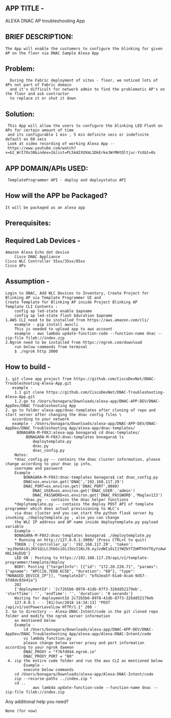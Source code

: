 APP TITLE - 
-----------	
ALEXA DNAC AP troubleshooting App

BRIEF DESCRIPTION:
------------------
	The App will enable the customers to configure the blinking for given AP on the floor via DNAC Sample Alexa App 
Problem:
--------
      During the Fabric deployment of sites - floor, we noticed lots of APs not part of Fabric domain 
      and it's difficult for network admin to find the problematic AP's on the floor and ask contractor 
      to replace it or shut it down       
Solution:
---------
     This App will allow the users to configure the blinking LED Flash on APs for certain amount of time 
     and its configurable 1 min , 5 min definite secs or indefinite default as 60 secs 
     Look at video recording of working Alexa App --  
     https://www.youtube.com/watch?v=b2_WrI7Ov30&index=2&list=PL5kAIXUXmL1DkErkeJWrMHtQltjuc-YsX&t=0s
APP DOMAIN/APIs USED:
--------------------- 
     TemplateProgrammer API - deploy and deploystatus API
How will the APP be Packaged? 
-----------------------------
	It will be packaged as an alexa app
Prerequisites:
------------- 
Required Lab Devices - 
--------------------- 
	Amazon Alexa Echo dot device 
    	Cisco DNAC Appliance  
	Cisco WLC Controller 55xx/35xx/85xx
	Cisco APs
Assumption - 
------------- 
	Login to DNAC, Add WLC Devices to Inventory, Create Project for Blinking AP via Template Programmer UI and 
	Create Template for Blinking AP inside Project Blinking AP
	Template CLI Contents :
		config ap led-state enable $apname
		config ap led-state flash $duration $apname  
	1.AWS CLI need to be installed from https://aws.amazon.com/cli/
		example - pip install awscli
		This is needed to upload app to aws account 
		example - aws lambda update-function-code --function-name dnac --zip-file fileb://index.zip
	2.Ngrok need to be installed from https://ngrok.com/download
		run below commands from terminal
		$ ./ngrok http 3000
How to build -
--------------- 
	1. git clone app project from https://github.com/CiscoDevNet/DNAC-Troubleshooting-Alexa-App.git
  	   example - 	
  		1.1 git clone https://github.com/CiscoDevNet/DNAC-Troubleshooting-Alexa-App.git
   		1.2.go to /Users/bonagara/Downloads/alexa-app/DNAC-APP-DEV/DNAC-AppDev/DNAC Troubleshooting App  
	2. go to folder alexa-app/dnac-templates after cloning of repo and start server after changing the dnac config files \
   	   according to your network 
   	   example - /Users/bonagara/Downloads/alexa-app/DNAC-APP-DEV/DNAC-AppDev/DNAC Troubleshooting App/alexa-app/dnac-templates/
	     BONAGARA-M-F0XJ:alexa-app bonagara$ cd dnac-templates/
             BONAGARA-M-F0XJ:dnac-templates bonagara$ ls
             	deploytemplate.py	
             	dnac.py		
             	dnac_config.py
		Notes:
		*dnac_config.py -- contains the dnac cluster information, please change according to your dnac ip info, 
		username and password  
		Example -
	    	BONAGARA-M-F0XJ:dnac-templates bonagara$ cat dnac_config.py 
	    	DNAC=os.environ.get('DNAC','192.168.117.29')
	    	DNAC_PORT=os.environ.get('DNAC_PORT',8080)
            	DNAC_USER=os.environ.get('DNAC_USER','admin')
            	DNAC_PASSWORD=os.environ.get('DNAC_PASSWORD','Maglev123')
	        *dnac.py -- contains the dnac helper functions 
		*deplytemplate.py -- contains the deploy POST API of template programmer which does actual provisioning to WLC's  
		via dnac cluster and you can start the python flask server by invoking ./deploytemplate.py , also you can change 
		the WLC IP address and AP name inside deploytemplate.py payload variable
		Example - 
		BONAGARA-M-F0XJ:dnac-templates bonagara$ ./deploytemplate.py 
 		* Running on http://127.0.0.1:3000/ (Press CTRL+C to quit)
		TOKEN : {'controller_ip': '192.168.117.29', 'token': 'eyJ0eXAiOiJKV1QiLCJhbGciOiJIUzI1NiJ9.eyJzdWIiOiI1YWZkYTZmMThhYTEyYzAwODNiOTVkOTMiLCJhdXRoU291cmNlIjoiaW50ZXJuYWwiLCJ0ZW5hbnROYW1lIjoiVE5UMCIsInJvbGVzIjpbIjVhZmRhNmYxOGFhMTJjMDA4M2I5NWQ5MiJdLCJ0ZW5hbnRJZCI6IjVhZmRhNmYwOGFhMTJjMDA4M2I5NWQ5MCIsImV4cCI6MTUyNzg5MjQ1MywidXNlcm5hbWUiOiJhZG1pbiJ9.J1e9tAsaEM9TdcsMfzmP1oLX10W0IVon2-HbL34yEUQ'}
		LED ON : Posting to https://192.168.117.29/api/v1/template-programmer/template/deploy
		BODY: Posting {"targetInfo": [{"id": "172.20.228.71", "params": {"apname": "APCC16.7EDB.6C5E", "duration": "60"}, "type": "MANAGED_DEVICE_IP"}], "templateId": "bfb3ea5f-61a0-4ca4-9d57-5fd8dc03e41a"}
		202
		{'deploymentId': '2c72b5b6-8978-41db-87f3-326dd52179eb', 'startTime': '', 'endTime': '', 'duration': '0 seconds'}
		Waiting for deploymentId 2c72b5b6-8978-41db-87f3-326dd52179eb
		127.0.0.1 - - [01/Jun/2018 14:34:13] "POST /api/v1/setPowerLevelLow HTTP/1.1" 200 -
	3. Go to directory -- Alexa-DNAC-Intent/code in the git cloned repo folder and modify the ngrok server information 
		as mentioned below  
	   	Example - 
	        cd /Users/bonagara/Downloads/alexa-app/DNAC-APP-DEV/DNAC-AppDev/DNAC Troubleshooting App/alexa-app/Alexa-DNAC-Intent/code
	        vi lambda_function.py
	        please change below server proxy and port information according to your ngrok daemon
	        DNAC_PROXY = "f76fd944.ngrok.io"
	        DNAC_PROXY_PORT = "80"	
  	 4. zip the entire code folder and run the aws CLI as mentioned below
	        Example -    
	        execute below commands
		cd /Users/bonagara/Downloads/alexa-app/Alexa-DNAC-Intent/code
		zip --recurse-paths ../index.zip *
		cd ..
                aws lambda update-function-code --function-name dnac --zip-file fileb://index.zip


Any additional help you need? 

	None (for now)
